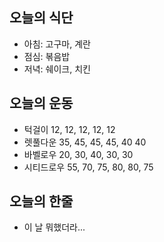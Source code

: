 ## 오늘의 식단
* 아침: 고구마, 계란
* 점심: 볶음밥
* 저녁: 쉐이크, 치킨

## 오늘의 운동
* 턱걸이 12, 12, 12, 12, 12
* 렛풀다운 35, 45, 45, 45, 40 40
* 바벨로우 20, 30, 40, 30, 30
* 시티드로우 55, 70, 75, 80, 80, 75

## 오늘의 한줄
* 이 날 뭐했더라...
